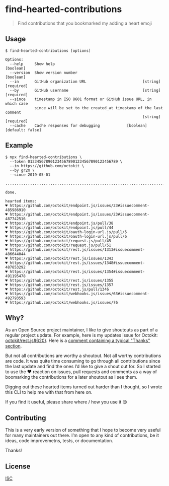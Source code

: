 # find-hearted-contributions

> Find contributions that you bookmarked my adding a heart emoji

## Usage

```
$ find-hearted-contributions [options]

Options:
  --help     Show help                                                 [boolean]
  --version  Show version number                                       [boolean]
  --in       GitHub organization URL                         [string] [required]
  --by       GitHub username                                 [string] [required]
  --since    timestamp in ISO 8601 format or GitHub issue URL, in which case
             since will be set to the created_at timestamp of the last comment
                                                             [string] [required]
  --cache    Cache responses for debugging            [boolean] [default: false]
```

## Example

```
$ npx find-hearted-contributions \
  --token 0123456789012345678901234567890123456789 \
  --in https://github.com/octokit \
  --by gr2m \
  --since 2019-05-01

...............................................................................................................................................................

done.

hearted items:
♥️ https://github.com/octokit/endpoint.js/issues/23#issuecomment-485986910
♥️ https://github.com/octokit/endpoint.js/issues/23#issuecomment-487742516
♥️ https://github.com/octokit/endpoint.js/pull/38
♥️ https://github.com/octokit/endpoint.js/pull/44
♥️ https://github.com/octokit/oauth-login-url.js/pull/5
♥️ https://github.com/octokit/oauth-login-url.js/pull/6
♥️ https://github.com/octokit/request.js/pull/45
♥️ https://github.com/octokit/request.js/pull/51
♥️ https://github.com/octokit/rest.js/issues/1313#issuecomment-486644044
♥️ https://github.com/octokit/rest.js/issues/1343
♥️ https://github.com/octokit/rest.js/issues/1348#issuecomment-487853292
♥️ https://github.com/octokit/rest.js/issues/1354#issuecomment-491195478
♥️ https://github.com/octokit/rest.js/issues/1355
♥️ https://github.com/octokit/rest.js/issues/1357
♥️ https://github.com/octokit/rest.js/pull/1346
♥️ https://github.com/octokit/webhooks.js/issues/63#issuecomment-492793593
♥️ https://github.com/octokit/webhooks.js/issues/76
```

## Why?

As an Open Source project maintainer, I like to give shoutouts as part of a regular project update. For example, here is my updates issue for Octokit: [octokit/rest.js#620)](https://github.com/octokit/rest.js/issues/620). Here is a [comment containing a typical "Thanks" section](https://github.com/octokit/rest.js/issues/620#issuecomment-484601114).

But not all contributions are worthy a shoutout. Not all worthy contributions are code. It was quite time consuming to go through all contributions since the last update and find the ones I’d like to give a shout out for. So I started to use the ❤️ reaction on issues, pull requests and comments as a way of boomarking the contributions for a later shoutout as I see them.

Digging out these hearted items turned out harder than I thought, so I wrote this CLI to help me with that from here on.

If you find it useful, please share where / how you use it 😊

## Contributing

This is a very early version of something that I hope to become very useful for many maintainers out there. I’m open to any kind of contributions, be it ideas, code improvemetns, tests, or documentation.

Thanks!

## License

[ISC](LICENSE)
